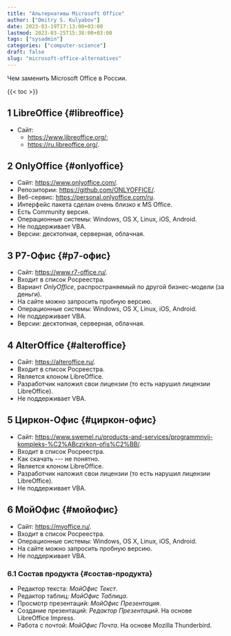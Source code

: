 ```yaml
---
title: "Альтернативы Microsoft Office"
author: ["Dmitry S. Kulyabov"]
date: 2023-03-19T17:13:00+03:00
lastmod: 2023-03-25T15:38:00+03:00
tags: ["sysadmin"]
categories: ["computer-science"]
draft: false
slug: "microsoft-office-alternatives"
---
```


Чем заменить Microsoft Office в России.

<!--more-->

{{< toc >}}


## <span class="section-num">1</span> LibreOffice {#libreoffice}

-   Сайт:
    -   <https://www.libreoffice.org/>;
    -   <https://ru.libreoffice.org/>.


## <span class="section-num">2</span> OnlyOffice {#onlyoffice}

-   Сайт: <https://www.onlyoffice.com/>.
-   Репозитории: <https://github.com/ONLYOFFICE/>.
-   Веб-сервис: <https://personal.onlyoffice.com/ru>.
-   Интерфейс пакета сделан очень близко к MS Office.
-   Есть Community версия.
-   Операционные системы: Windows, OS X, Linux, iOS, Android.
-   Не поддерживает VBA.
-   Версии: десктопная, серверная, облачная.


## <span class="section-num">3</span> Р7-Офис {#р7-офис}

-   Сайт: <https://www.r7-office.ru/>.
-   Входит в список Росреестра.
-   Вариант _OnlyOffice_, распространяемый по другой бизнес-модели (за деньги).
-   На сайте можно запросить пробную версию.
-   Операционные системы: Windows, OS X, Linux, iOS, Android.
-   Не поддерживает VBA.
-   Версии: десктопная, серверная, облачная.


## <span class="section-num">4</span> AlterOffice {#alteroffice}

-   Сайт: <https://alteroffice.ru/>.
-   Входит в список Росреестра.
-   Является клоном LibreOffice.
-   Разработчик наложил свои лицензии (то есть нарушил лицензии LibreOffice).
-   Не поддерживает VBA.


## <span class="section-num">5</span> Циркон-Офис {#циркон-офис}

-   Сайт: <https://www.swemel.ru/products-and-services/programmnyij-kompleks-%C2%ABczirkon-ofis%C2%BB/>.
-   Входит в список Росреестра.
-   Как скачать --- не понятно.
-   Является клоном LibreOffice.
-   Разработчик наложил свои лицензии (то есть нарушил лицензии LibreOffice).
-   Не поддерживает VBA.


## <span class="section-num">6</span> МойОфис {#мойофис}

-   Сайт: <https://myoffice.ru/>.
-   Входит в список Росреестра.
-   Операционные системы: Windows, OS X, Linux, iOS, Android.
-   На сайте можно запросить пробную версию.
-   Не поддерживает VBA.


### <span class="section-num">6.1</span> Состав продукта {#состав-продукта}

-   Редактор текста: _МойОфис Текст_.
-   Редактор таблиц: _МойОфис Таблица_.
-   Просмотр презентаций: _МойОфис Презентация_.
-   Создание презентаций: _Редактор Презентаций_. На основе LibreOffice Impress.
-   Работа с почтой: _МойОфис Почта_. На основе Mozilla Thunderbird.

